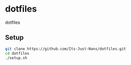 # dotfiles

dotfiles

## Setup

```sh
git clone https://github.com/Its-Just-Nans/dotfiles.git
cd dotfiles
./setup.sh
```
